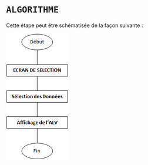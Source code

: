 # **`ALGORITHME`**

Cette étape peut être schématisée de la façon suivante :

![](../99%20-%20Ressources/13_ALV%20-%2004%20-%2001.png)
